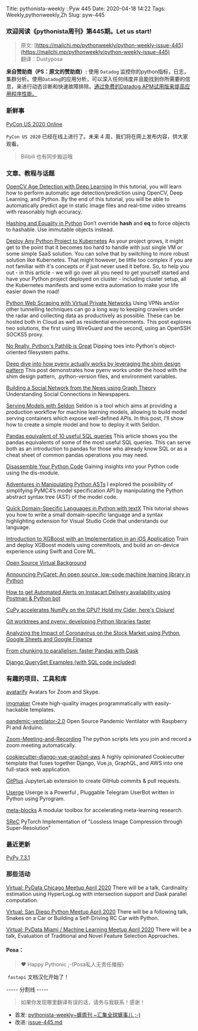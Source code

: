 Title: pythonista-weekly : Pyw 445
Date: 2020-04-18 14:22
Tags: Weekly,pythonweekly,Zh 
Slug: pyw-445

### 欢迎阅读《pythonista周刊》第445期。Let us start!


>原文: [https://mailchi.mp/pythonweekly/python-weekly-issue-445](https://mailchi.mp/pythonweekly/python-weekly-issue-445)  
>翻译：Dustyposa

**来自赞助商（PS：原文的赞助商）:**
使用 `Datadog` 监控你的python指标，日志，集群分析。使用`Datadog`的应用分析，可以深入任何纬度并且能找到你所需要的信息，来进行动态诊断和快速故障排除。[通过免费的Datadog APM试用版来提高应用程序性能。](https://www.datadoghq.com/dg/apm/ts-python-tracing/?utm_source=Advertisement&utm_medium=Advertisement&utm_campaign=PythonWeekly-Tshirt)



### 新鲜事

[PyCon US 2020 Online](https://us.pycon.org/2020/online/)

`PyCon US 2020` 已经在线上进行了。未来 4 周，我们将在网上发布内容，供大家观看。

> Bilibili 也有同步搬运哦
>
> 

### 文章、教程与话题

[OpenCV Age Detection with Deep Learning](https://www.pyimagesearch.com/2020/04/13/opencv-age-detection-with-deep-learning/)
In this tutorial, you will learn how to perform automatic age detection/prediction using OpenCV, Deep Learning, and Python. By the end of this tutorial, you will be able to automatically predict age in static image files and real-time video streams with reasonably high accuracy.

[Hashing and Equality in Python](https://eng.lyft.com/hashing-and-equality-in-python-2ea8c738fb9d)
Don’t override __hash__ and __eq__ to force objects to hashable. Use immutable objects instead.

[Deploy Any Python Project to Kubernetes](https://martinheinz.dev/blog/20) 
As your project grows, it might get to the point that it becomes too hard to handle with just single VM or some simple SaaS solution. You can solve that by switching to more robust solution like Kubernetes. That might however, be little too complex if you are not familiar with it's concepts or if just never used it before. So, to help you out - in this article - we will go over all you need to get yourself started and have your Python project deployed on cluster - including cluster setup, all the Kubernetes manifests and some extra automation to make your life easier down the road!

[Python Web Scraping with Virtual Private Networks](https://tech.marksblogg.com/python-scraper-wireguard-vpn-ssh-proxy.html)
Using VPNs and/or other tunnelling techniques can go a long way to keeping crawlers under the radar and collecting data as productively as possible. These can be hosted both in Cloud as well as residential environments. This post explores two solutions, the first using WireGuard and the second, using an OpenSSH SOCKS5 proxy.

[No Really, Python's Pathlib is Great](https://rednafi.github.io/digressions/python/2020/04/13/python-pathlib.html)
Dipping toes into Python's object-oriented filesystem paths.

[Deep dive into how pyenv actually works by leveraging the shim design pattern](https://mungingdata.com/python/how-pyenv-works-shims/)
This post demonstrates how pyenv works under the hood with the shim design pattern, .python-version files, and environment variables.

[Building a Social Network from the News using Graph Theory](https://t.co/jvh5JTyJaz) 
Understanding Social Connections in Newspapers.

[Serving Models with Seldon](https://ruivieira.dev/serving-models-with-seldon.html)
Seldon is a tool which aims at providing a production workflow for machine learning models, allowing to build model serving containers which expose well-defined APIs. In this post, I’ll show how to create a simple model and how to deploy it with Seldon. 

[Pandas equivalent of 10 useful SQL queries](https://t.co/CO87iqNx5A)
This article shows you the pandas equivalents of some of the most useful SQL queries. This can serve both as an introduction to pandas for those who already know SQL or as a cheat sheet of common pandas operations you may need.

[Disassemble Your Python Code](https://florian-dahlitz.de/blog/disassemble-your-python-code)
Gaining insights into your Python code using the dis-module.

[Adventures in Manipulating Python ASTs](https://eigenfoo.xyz/manipulating-python-asts/)
I explored the possibility of simplifying PyMC4’s model specification API by manipulating the Python abstract syntax tree (AST) of the model code.

[Quick Domain-Specific Languages in Python with textX](https://tomassetti.me/quick-domain-specific-languages-in-python-with-textx/ )
This tutorial shows you how to write a small domain-specific language and a syntax highlighting extension for Visual Studio Code that understands our language.

[Introduction to XGBoost with an Implementation in an iOS Application](https://heartbeat.fritz.ai/introduction-to-xgboost-with-an-implementation-in-an-ios-application-cdfaa8f9930b)
Train and deploy XGBoost models using coremltools, and build an on-device experience using Swift and Core ML.

[Open Source Virtual Background](https://elder.dev/posts/open-source-virtual-background/)

[Announcing PyCaret: An open source, low-code machine learning library in Python](https://t.co/7h50TVhEA2)

[How to get Automated Alerts on Instacart Delivery availability using Postman & Python bot](https://raju.guide/index.php/2020/04/05/how-to-get-automated-alerts-on-instacart-delivery-availability-using-postman-python-bot/)

[CuPy accelerates NumPy on the GPU? Hold my Cider, here's Clojure!](https://dragan.rocks/articles/20/Clojure-Numpy-Cupy-CPU-GPU)

[Git worktrees and pyenv: developing Python libraries faster](https://huonw.github.io/blog/2020/04/worktrees-and-pyenv/) 

[Analyzing the Impact of Coronavirus on the Stock Market using Python, Google Sheets and Google Finance](http://adilmoujahid.com/posts/2020/04/stocks-analysis-covid19-coronavirus-python/)

[From chunking to parallelism: faster Pandas with Dask](https://pythonspeed.com/articles/faster-pandas-dask/) 

[Django QuerySet Examples (with SQL code included)](https://davit.tech/django-queryset-examples/)

### 有趣的项目、工具和库

[avatarify](https://github.com/alievk/avatarify)
Avatars for Zoom and Skype.

[imgmaker](https://github.com/minimaxir/imgmaker)
Create high-quality images programmatically with easily-hackable templates.

[pandemic-ventilator-2.0](https://github.com/Mascobot/pandemic-ventilator-2.0)
Open Source Pandemic Ventilator with Raspberry Pi and Arduino.

[Zoom-Meeting-and-Recording](https://github.com/BigchillRK/Zoom-Meeting-and-Recording)
The python scripts lets you join and record a zoom meeting automatically.

[cookiecutter-django-vue-graphql-aws](https://github.com/grantmcconnaughey/cookiecutter-django-vue-graphql-aws)
A highly opinionated Cookiecutter template that fuses together Django, Vue.js, GraphQL, and AWS into one full-stack web application.

[GitPlus](https://github.com/ReviewNB/jupyterlab-gitplus)
JupyterLab extension to create GitHub commits & pull requests.

[Userge](https://github.com/UsergeTeam/Userge)
Userge is a Powerful , Pluggable Telegram UserBot written in Python using Pyrogram.

[meta-blocks](https://github.com/alshedivat/meta-blocks)
A modular toolbox for accelerating meta-learning research.

[SReC](https://github.com/caoscott/SReC)
PyTorch Implementation of "Lossless Image Compression through Super-Resolution"



### 最近更新

[PyPy 7.3.1](https://morepypy.blogspot.com/2020/04/pypy-731-released.html)

### 那些活动

[Virtual: PyData Chicago Meetup April 2020](https://www.meetup.com/PyDataChi/events/269946286/)
There will be a talk, Cardinality estimation using HyperLogLog with intersection support and Dask parallel computation.

[Virtual: San Diego Python Meetup April 2020](https://www.meetup.com/pythonsd/events/gmxcqrybcgbfc/)
There will be a following talk, Snakes on a Car or Building a Self-Driving RC Car with Python.

[Virtual: PyData Miami / Machine Learning Meetup April 2020](https://www.meetup.com/Miami-Machine-Learning-Meetup/events/269908832/)
There will be a talk, Evaluation of Traditional and Novel Feature Selection Approaches.



#### Posa：

> ❤️ Happy Pythonic ;-(Posa私人无责任播报)  

​	`fastapi` 文档汉化开始了！

----- 分割线 -----

> 如果你发现哪里翻译有误的话，请务与我联系！感谢！




- 首发: [pythonista-weekly~蠎周刊 ~汇集全球蠎事儿 ;-)](http://weekly.pychina.org/python-weekly/pyw-445.html)
- 改进: [issue-445.md](https://github.com/PyChina/weekly/blob/master/content/python-weekly/issue%23445.md)

